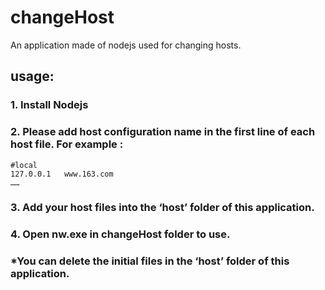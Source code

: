# changeHost
An application made of nodejs used for changing hosts.

## usage:

### 1.	Install Nodejs

### 2.	Please add host configuration name in the first line of each host file. For example :

```
#local
127.0.0.1   www.163.com
……
```

### 3.	Add your host files into the ‘host’ folder of this application.

### 4.	Open nw.exe in changeHost folder to use.

### *You can delete the initial files in the ‘host’ folder of this application.
